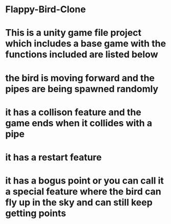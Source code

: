 # Flappy-Bird-Clone
# This is a unity game file project which includes a base game with the functions included are listed below
# the bird is moving forward and the pipes are being spawned randomly
# it has a collison feature and the game ends when it collides with a pipe
# it has a restart feature
# it has a bogus point or you can call it a special feature where the bird can fly up in the sky and can still keep getting points
